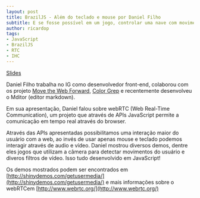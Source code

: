 ```yaml
---
layout: post
title: BrazilJS - Além do teclado e mouse por Daniel Filho
subtitle: E se fosse possível em um jogo, controlar uma nave com movimentos da sua cabeça? E reconhecer cores através de objetos mostrados para a webcam?
author: ricardop
tags:
- JavaScript
- BrazilJS
- RTC
- IHC
---
```


<a href="http://danielfilho.info/presentations/gum/slides/" class="btn">Slides</a>

Daniel Filho trabalha no IG como desenvolvedor front-end, colaborou com os projeto [Move the Web Forward](http://movethewebforward.org), [Color Grep](http://lab.danielfilho.info/color-grep/) e recentemente desenvolveu o Mditor (editor markdown).

Em sua apresentação, Daniel falou sobre webRTC (Web Real-Time Communication), um projeto que através de APIs JavaScript permite a comunicação em tempo real através do browser.

Através das APIs apresentadas possibilitamos uma interação maior do usuário com a web, ao invés de usar apenas mouse e teclado podemos interagir através de audio e vídeo. Daniel mostrou diversos demos, dentre eles jogos que utilizam a câmera para detectar movimentos do usuário e diveros filtros de vídeo. Isso tudo desenvolvido em JavaScript!

Os demos mostrados podem ser encontrados em [http://shinydemos.com/getusermedia/](http://shinydemos.com/getusermedia/) e mais informações sobre o webRTCem [http://www.webrtc.org/](http://www.webrtc.org/)